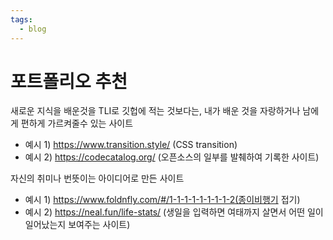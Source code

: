 ```yaml
---
tags:
  - blog
---
```


# 포트폴리오 추천

새로운 지식을 배운것을 TLI로 깃헙에 적는 것보다는, 내가 배운 것을 자랑하거나 남에게 편하게 가르켜줄수 있는 사이트

- 예시 1) https://www.transition.style/ (CSS transition)
- 예시 2) https://codecatalog.org/  (오픈소스의 일부를 발췌하여 기록한 사이트)

자신의 취미나 번뜻이는 아이디어로 만든 사이트

- 예시 1) https://www.foldnfly.com/#/1-1-1-1-1-1-1-1-2(종이비행기 접기)
- 예시 2) https://neal.fun/life-stats/ (생일을 입력하면 여태까지 살면서 어떤 일이 일어났는지 보여주는 사이트)
